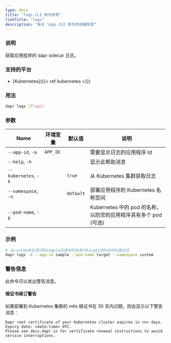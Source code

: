 ```yaml
---
type: docs
title: "logs CLI 命令参考"
linkTitle: "logs"
description: "有关 logs CLI 命令的详细信息"
---
```


### 说明

获取应用程序的 dapr sidecar 日志。

### 支持的平台

- [Kubernetes]({{< ref kubernetes >}})

### 用法

```bash
dapr logs [flags]
```

### 参数

 | Name                 | 环境变量     | 默认值       | 说明                                          |
 | -------------------- | -------- | --------- | ------------------------------------------- |
 | `--app-id`, `-a`     | `APP_ID` |           | 需要显示日志的应用程序 Id                              |
 | `--help`, `-h`       |          |           | 显示此帮助消息                                     |
 | `--kubernetes`, `-k` |          | `true`    | 从 Kubernetes 集群获取日志                         |
 | `--namespace`, `-n`  |          | `default` | 部署应用程序的 Kubernetes 名称空间                     |
 | `--pod-name`, `-p`   |          |           | Kubernetes 中的 pod 的名称，以防您的应用程序具有多个 pod (可选) |

### 示例

```bash
# 从custom命名空间的sample应用中的名称为target的Pod中拉取日志
dapr logs -k --app-id sample --pod-name target --namespace custom
```

### 警告信息
此命令可以发出警告消息。

#### 根证书续订警告
如果部署到 Kubernetes 集群的 mtls 根证书在 30 天内过期，则会显示以下警告消息：

```
Dapr root certificate of your Kubernetes cluster expires in <n> days. Expiry date: <date:time> UTC. 
Please see docs.dapr.io for certificate renewal instructions to avoid service interruptions.
```